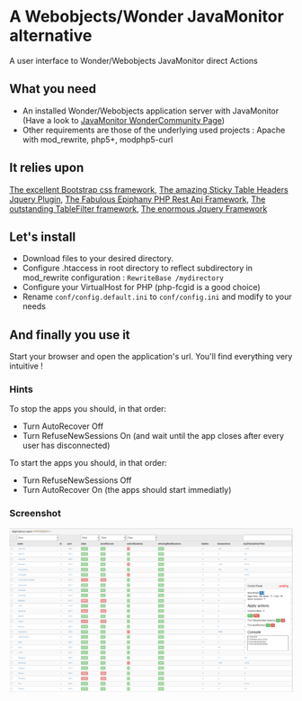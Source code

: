 # A Webobjects/Wonder JavaMonitor alternative

A user interface to Wonder/Webobjects JavaMonitor direct Actions




## What you need

  * An installed Wonder/Webobjects application server with JavaMonitor (Have a look to [JavaMonitor WonderCommunity Page](https://wiki.wocommunity.org/display/documentation/Wonder+JavaMonitor+and+wotaskd))
  * Other requirements are those of the underlying used projects : Apache with mod_rewrite, php5+, modphp5-curl

## It relies upon
[The excellent Bootstrap css framework](http://getbootstrap.com/), [The amazing Sticky Table Headers Jquery Plugin](https://github.com/jmosbech/StickyTableHeaders), [The Fabulous Epiphany PHP Rest Api Framework](https://github.com/jmathai/epiphany), [The outstanding TableFilter framework](https://github.com/koalyptus/TableFilter), [The enormous Jquery Framework](https://jquery.com/)

## Let's install

  * Download files to your desired directory.
  * Configure .htaccess in root directory to reflect subdirectory in mod_rewrite configuration : `RewriteBase /mydirectory`
  * Configure your VirtualHost for PHP (php-fcgid is a good choice)
  * Rename `conf/config.default.ini` to `conf/config.ini` and modify to your needs
 
## And finally you use it
Start your browser and open the application's url. You'll find everything very intuitive !

### Hints
To stop the apps you should, in that order: 
  - Turn AutoRecover Off
  - Turn RefuseNewSessions On (and wait until the app closes after every user has disconnected)
 
To start the apps you should, in that order:
  - Turn RefuseNewSessions Off
  - Turn AutoRecover On (the apps should start immediatly)

### Screenshot
![Screenshot](/doc/cktjavamonitor.png?raw=true "Screenshot")
